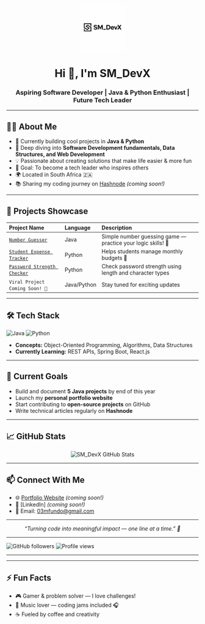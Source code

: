 <p align="center">
  <img src="https://github.com/SM-DevX/SM_DevX/blob/main/8C30F60C-2670-46DD-A514-D8585998DB46.png?raw=true" alt="SM_DevX Logo" width="120"/>
</p>

<h1 align="center">Hi 👋, I'm SM_DevX</h1>
<h3 align="center">Aspiring Software Developer | Java & Python Enthusiast | Future Tech Leader</h3>

---

## 👨‍💻 About Me  
- 🔭 Currently building cool projects in **Java & Python**  
- 🌱 Deep diving into **Software Development fundamentals, Data Structures, and Web Development**  
- 💡 Passionate about creating solutions that make life easier & more fun  
- 🎯 Goal: To become a tech leader who inspires others  
- 🌍 Located in South Africa 🇿🇦  
- 📚 Sharing my coding journey on [Hashnode](your-hashnode-link) *(coming soon!)*  

---

## 🚀 Projects Showcase  

| Project Name | Language | Description |
|:-------------|:---------|:------------|
| [`Number Guesser`](https://github.com/SM-DevX/NumberGuesser) | Java | Simple number guessing game — practice your logic skills! 🎲 |
| [`Student Expense Tracker`](https://github.com/SM-DevX/StudentExpenseTracker) | Python | Helps students manage monthly budgets 💸 |
| [`Password Strength Checker`](https://github.com/SM-DevX/PasswordStrengthChecker) | Python | Check password strength using length and character types |
| `Viral Project Coming Soon! 🚀` | Java/Python | Stay tuned for exciting updates |

---

 ## 🛠️ Tech Stack  
![Java](https://img.shields.io/badge/Java-ED8B00?style=for-the-badge&logo=java&logoColor=white)
![Python](https://img.shields.io/badge/Python-3776AB?style=for-the-badge&logo=python&logoColor=white) 
- **Concepts:** Object-Oriented Programming, Algorithms, Data Structures  
- **Currently Learning:** REST APIs, Spring Boot, React.js  

---

## 🎯 Current Goals  

- Build and document **5 Java projects** by end of this year  
- Launch my **personal portfolio website**  
- Start contributing to **open-source projects** on GitHub  
- Write technical articles regularly on **Hashnode**  

---

## 📈 GitHub Stats  

<p align="center">
  <img src="https://github-readme-stats.vercel.app/api?username=SM-DevX&show_icons=true&theme=radical" alt="SM_DevX GitHub Stats" />
</p>

---

## 📫 Connect With Me  

- 🌐 [Portfolio Website](your-portfolio-link) *(coming soon!)*  
- 💼 [LinkedIn] *(coming soon!)*  
- 📧 Email: 03mfundo@gmail.com  

---

<p align="center"><em>“Turning code into meaningful impact — one line at a time.” 🚀</em></p>

---
![GitHub followers](https://img.shields.io/github/followers/SM-DevX?style=social)
![Profile views](https://komarev.com/ghpvc/?username=SM-DevX&color=blue)

---

---
## ⚡ Fun Facts  

- 🎮 Gamer & problem solver — I love challenges!  
- 🎵 Music lover — coding jams included 🎧  
- ☕ Fueled by coffee and creativity  
